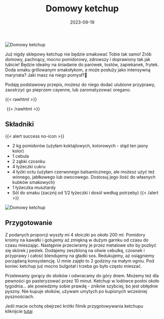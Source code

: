﻿---
title: "Domowy ketchup"
date: 2023-09-19
categories:
- inne
tags:
- pomidory
- przetwory
- ketchup
thumbnailImagePosition: "top"
---
![Domowy ketchup](/img/Domowy-ketchup/Domowy-ketchup-2.jpg)

Już nigdy sklepowy ketchup nie będzie smakować Tobie tak samo! Zrób domowy, pachnący, mocno pomidorowy, zdrowszy i doprawiony tak jak lubicie! Będzie idealny na śniadanie do parówek, tostów, zapiekanek, frytek. Doda smaku grillowanym smakołykom, a może posłuży jako intensywną marynata? Jaki masz na niego pomysł?🤔

Podaję podstawowy przepis, możesz do niego dodać ulubione przyprawy, zaostrzyć go pieprzem cayenne, lub zaromatyzować oregano.

<!--more-->

{{< rawhtml >}}
<div id="ceneoaffcontainer628397"></div><a id="ceneoaff-logo" title="Ceneo.pl" href="https://www.ceneo.pl/#pid=26977&crid=628397&cid=46110" rel="nofollow"><img style="border:0;width:1px;height:1px;" src="//image.ceneostatic.pl/data/custom_images/4917/custom_image.png" alt="Ceneo.pl" /></a><script type="text/javascript" charset="utf-8">	if (typeof CeneoAPOptions == "undefined" || CeneoAPOptions == null)	{	var CeneoAPOptions = new Array(); 	stamp = parseInt(new Date().getTime()/86400, 10);	var script = document.createElement("script");	script.setAttribute("type", "text/javascript");	script.setAttribute("src", "//partnerzyapi.ceneo.pl/External/ap.js?"+stamp);	script.setAttribute("charset", "utf-8");	var head = document.getElementsByTagName("head")[0];	head.appendChild(script);	}	CeneoAPOptions[CeneoAPOptions.length] =	{		ad_creation: 628397,		ad_channel: 46110,		ad_partner: 26977,		ad_type: 1,		ad_content: '566,3319,1773',		ad_format: 1,		ad_newpage: true,		ad_basket: false,		ad_container: 'ceneoaffcontainer628397',		ad_formatTypeId: 1,		ad_contextual: false, 		ad_recommended: false, 		ad_showRank: false 	};</script>
{{< /rawhtml >}}

## Składniki
{{< alert success no-icon >}}
- 2 kg pomidorów (użyłam koktajlowych, kolorowych - stąd ten jasny kolor)
- 1 cebula
- 2 ząbki czosnku
- 4 łyżeczki cukru
- 4 łyżki octu (użyłam czerwonego balsamicznego, ale możesz użyć też winnego, jabłkowego lub owocowego. Dostosuj jego ilość do własnych kubków smakowych)
- 1 łyżeczka musztardy
- Sól do smaku (zacznij od 1/2 łyżeczki i dosól według potrzeby)
{{< /alert >}}

![Domowy ketchup](/img/Domowy-ketchup/Domowy-ketchup-1.jpg)
## Przygotowanie

Z podanych proporcji wyszły mi 4 słoiczki po około 200 ml.
Pomidory kroimy na kawałki i gotujemy aż zmiękną w dużym garnku od czasu do czasu mieszając. Następnie przecieramy je przez metalowe sito by pozbyć się skórek j pestek. Dodajemy zeszkloną na oliwie cebulkę, czosnek i przyprawy i całość blendujemy na gładki sos. Redukujemy, aż osiągniemy porządaną konsystencję. U mnie zajęło to 2 godziny na małym ogniu. Pod koniec ketchup już mocno bulgotał i trzeba go było często mieszać.

Przelewamy gorący do słoików i odwracamy do góry dnem. Możemy też dla pewności go pasteryzować przez 10 minut. Ketchup w lodówce postoi około tygodnia... ale powiedzmy sobie prawdę - zniknie szybciej, bo jest obłędnie pyszny.
Nie kupuje słoików, używam umytych po kupionych wcześniej pysznościach.

Jeśli macie ochotę obejrzeć krótki filmik  przygotowywania ketchupu kliknijcie [tutaj](https://www.instagram.com/reel/Cw4oWeeseuD/?utm_source=ig_web_copy_link&igshid=MzRlODBiNWFlZA==)